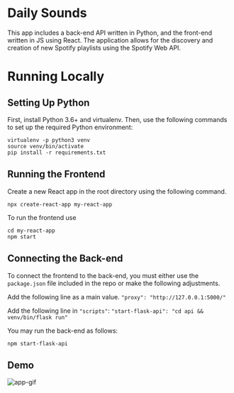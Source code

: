 # Daily Sounds 
This app includes a back-end API written in Python, and the front-end written in JS using React. The application allows for the discovery and creation of new Spotify playlists using the Spotify Web API. 


# Running Locally

## Setting Up Python
First, install Python 3.6+ and virtualenv. Then, use the following commands to set up the required Python environment:
```
virtualenv -p python3 venv
source venv/bin/activate
pip install -r requirements.txt
```

## Running the Frontend
Create a new React app in the root directory using the following command. 
```
npx create-react-app my-react-app
```
To run the frontend use
```
cd my-react-app
npm start
```

## Connecting the Back-end 
To connect the frontend to the back-end, you must either use the `package.json` file included in the repo or make the following adjustments.

Add the following line as a main value.
```"proxy": "http://127.0.0.1:5000/"```

Add the following line in ```"scripts"```: 
```"start-flask-api": "cd api && venv/bin/flask run"```

You may run the back-end as follows:
```
npm start-flask-api
```

## Demo
![app-gif](daily_sounds_demo.gif)

